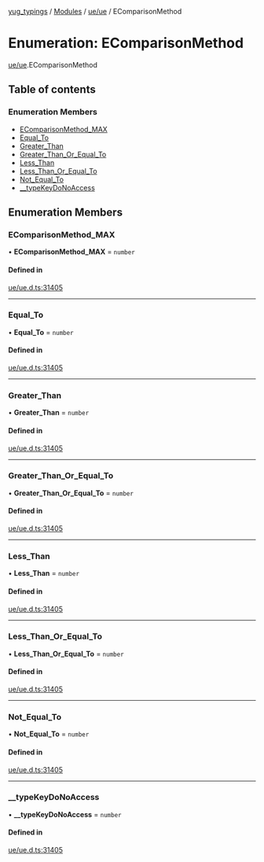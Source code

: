 [yug_typings](../README.md) / [Modules](../modules.md) / [ue/ue](../modules/ue_ue.md) / EComparisonMethod

# Enumeration: EComparisonMethod

[ue/ue](../modules/ue_ue.md).EComparisonMethod

## Table of contents

### Enumeration Members

- [EComparisonMethod\_MAX](ue_ue.EComparisonMethod.md#ecomparisonmethod_max)
- [Equal\_To](ue_ue.EComparisonMethod.md#equal_to)
- [Greater\_Than](ue_ue.EComparisonMethod.md#greater_than)
- [Greater\_Than\_Or\_Equal\_To](ue_ue.EComparisonMethod.md#greater_than_or_equal_to)
- [Less\_Than](ue_ue.EComparisonMethod.md#less_than)
- [Less\_Than\_Or\_Equal\_To](ue_ue.EComparisonMethod.md#less_than_or_equal_to)
- [Not\_Equal\_To](ue_ue.EComparisonMethod.md#not_equal_to)
- [\_\_typeKeyDoNoAccess](ue_ue.EComparisonMethod.md#__typekeydonoaccess)

## Enumeration Members

### EComparisonMethod\_MAX

• **EComparisonMethod\_MAX** = `number`

#### Defined in

[ue/ue.d.ts:31405](https://github.com/YugMetaverse/yug_typings/blob/b7d9b19/ue/ue.d.ts#L31405)

___

### Equal\_To

• **Equal\_To** = `number`

#### Defined in

[ue/ue.d.ts:31405](https://github.com/YugMetaverse/yug_typings/blob/b7d9b19/ue/ue.d.ts#L31405)

___

### Greater\_Than

• **Greater\_Than** = `number`

#### Defined in

[ue/ue.d.ts:31405](https://github.com/YugMetaverse/yug_typings/blob/b7d9b19/ue/ue.d.ts#L31405)

___

### Greater\_Than\_Or\_Equal\_To

• **Greater\_Than\_Or\_Equal\_To** = `number`

#### Defined in

[ue/ue.d.ts:31405](https://github.com/YugMetaverse/yug_typings/blob/b7d9b19/ue/ue.d.ts#L31405)

___

### Less\_Than

• **Less\_Than** = `number`

#### Defined in

[ue/ue.d.ts:31405](https://github.com/YugMetaverse/yug_typings/blob/b7d9b19/ue/ue.d.ts#L31405)

___

### Less\_Than\_Or\_Equal\_To

• **Less\_Than\_Or\_Equal\_To** = `number`

#### Defined in

[ue/ue.d.ts:31405](https://github.com/YugMetaverse/yug_typings/blob/b7d9b19/ue/ue.d.ts#L31405)

___

### Not\_Equal\_To

• **Not\_Equal\_To** = `number`

#### Defined in

[ue/ue.d.ts:31405](https://github.com/YugMetaverse/yug_typings/blob/b7d9b19/ue/ue.d.ts#L31405)

___

### \_\_typeKeyDoNoAccess

• **\_\_typeKeyDoNoAccess** = `number`

#### Defined in

[ue/ue.d.ts:31405](https://github.com/YugMetaverse/yug_typings/blob/b7d9b19/ue/ue.d.ts#L31405)
